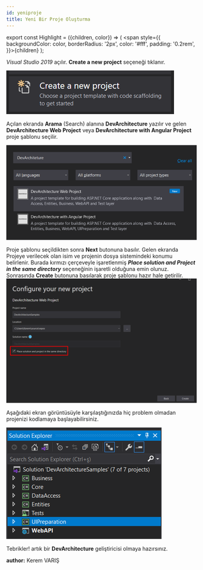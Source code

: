 ```yaml
---
id: yeniproje
title: Yeni Bir Proje Oluşturma
---
```

export const Highlight = ({children, color}) => ( <span style={{
      backgroundColor: color,
      borderRadius: '2px',
      color: '#fff',
      padding: '0.2rem',
    }}>{children}</span> );


*Visual Studio 2019* açılır. **Create a new project** seçeneği tıklanır.

![](./media/image2.png)

Açılan ekranda **Arama** (Search) alanına **DevArchitecture** yazılır ve
gelen **DevArchitecture Web Project** veya **DevArchitecture with
Angular Project** proje şablonu seçilir.

![](./media/image3.png)

Proje şablonu seçildikten sonra **Next** butonuna basılır. Gelen ekranda
Projeye verilecek olan isim ve projenin dosya sistemindeki konumu
belirlenir. Burada kırmızı çerçeveyle işaretlenmiş ***<Highlight color="#FF0000">Place solution and
Project in the same directory</Highlight>*** seçeneğinin işaretli olduğuna emin
olunuz. Sonrasında **Create** butonuna basılarak proje şablonu hazır
hale getirilir.![](./media/image4.png)

Aşağıdaki ekran görüntüsüyle karşılaştığınızda hiç problem olmadan
projenizi kodlamaya başlayabilirsiniz.

![](./media/image5.png)

Tebrikler! artık bir **DevArchitecture** geliştiricisi olmaya
hazırsınız.

**author:** Kerem VARIŞ